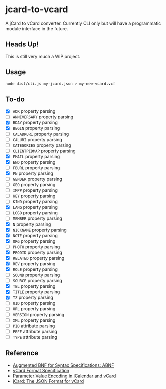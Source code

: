 # jcard-to-vcard

A jCard to vCard converter. Currently CLI only but will have a programmatic
module interface in the future.

## Heads Up!

This is still very much a WIP project.

## Usage

```sh
node dist/cli.js my-jcard.json > my-new-vcard.vcf
```

## To-do

- [x] `ADR` property parsing
- [ ] `ANNIVERSARY` property parsing
- [x] `BDAY` property parsing
- [x] `BEGIN` property parsing
- [ ] `CALADRURI` property parsing
- [ ] `CALURI` property parsing
- [ ] `CATEGORIES` property parsing
- [ ] `CLIENTPIDMAP` property parsing
- [x] `EMAIL` property parsing
- [x] `END` property parsing
- [ ] `FBURL` property parsing
- [x] `FN` property parsing
- [ ] `GENDER` property parsing
- [ ] `GEO` property parsing
- [ ] `IMPP` property parsing
- [ ] `KEY` property parsing
- [ ] `KIND` property parsing
- [x] `LANG` property parsing
- [ ] `LOGO` property parsing
- [ ] `MEMBER` property parsing
- [x] `N` property parsing
- [x] `NICKNAME` property parsing
- [x] `NOTE` property parsing
- [x] `ORG` property parsing
- [ ] `PHOTO` property parsing
- [x] `PRODID` property parsing
- [x] `RELATED` property parsing
- [x] `REV` property parsing
- [x] `ROLE` property parsing
- [ ] `SOUND` property parsing
- [ ] `SOURCE` property parsing
- [x] `TEL` property parsing
- [x] `TITLE` property parsing
- [x] `TZ` property parsing
- [ ] `UID` property parsing
- [ ] `URL` property parsing
- [ ] `VERSION` property parsing
- [ ] `XML` property parsing
- [ ] `PID` attribute parsing
- [ ] `PREF` attribute parsing
- [ ] `TYPE` attribute parsing

## Reference

- [Augmented BNF for Syntax Specifications: ABNF](http://tools.ietf.org/html/rfc5234)
- [vCard Format Specification](http://tools.ietf.org/html/rfc6350)
- [Parameter Value Encoding in iCalendar and vCard](http://tools.ietf.org/html/rfc6868)
- [jCard: The JSON Format for vCard](http://tools.ietf.org/html/rfc7095)

